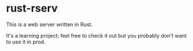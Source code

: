 # rust-rserv

This is a web server written in Rust.

It's a learning project;
feel free to check it out but you probably don't want to use it in prod.
